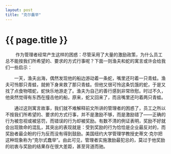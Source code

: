 ```yaml
---
layout: post
title: "克尔蠢举"
---
```


# {{ page.title }}


　　 作为管理者经常产生这样的困惑：尽管采用了大量的激励政策，为什么员工总不能按我们所希望的、要求的方式行事呢？下面一则渔夫和蛇的寓言或许会给我们一些启示：

　　一天，渔夫出海，偶然发现他的船边游动着一条蛇，嘴里还叼着一只青蛙。渔夫可怜那只青蛙，就俯下身来救了那只青蛙。但他又很可怜这条饥饿的蛇，于是又找了点食物喂蛇，蛇快乐地游走了。渔夫为自己的善行感到非常欣慰。时过不久，他突然觉得有东西在撞击他的船，原来，蛇又回来了，而且嘴里还叼着两只青蛙。

　　通过这则寓言故事，我们就不难解释前文所讲的管理者的困惑了，员工之所以不按我们所希望的、要求的方式行事，并不是激励不够，而是激励错了——正确的行为被忽视或被惩罚，而错误的行为却被奖励。有数不清的例证表明，奖励不好就会出现致命的混乱，其突出的表现就是：受到奖励的行为恰恰是企业最反对的，而奖励者最企盼的行为反而没有得到鼓励。美国纽约大学管理学教授史蒂文·克尔把这种现象称为“克尔式蠢举”。由此可见，管理者实施激励最犯忌的，莫过于他奖励的初衷与奖励的结果存在很大差距，甚至背道而驰。

